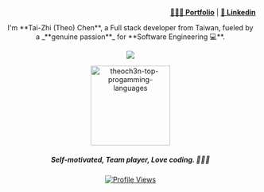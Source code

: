 <div align="right">
    <p>
        <a href="https://github.com/theoch3n" target="_blank"><b>👨🏻‍💻 Portfolio</b></a> |
        <!--<a href="https://github.com/theoch3n" target="_blank"><b>📓 Blog</b></a> | -->
        <a href="https://www.linkedin.com/in/theoch3n" target="_blank"><b>🧳 Linkedin</b></a>
        <!-- <a href="https://github.com/theoch3n" target="_blank"><b>📜 Resume</b></a> | -->
        <!--<a href="https://github.com/theoch3n" target="_blank"><b>📠 Medium</b></a> -->
    </p>
</div>

<div align="center">
I'm **Tai-Zhi (Theo) Chen**, a Full stack developer from Taiwan, fueled by a _**genuine passion**_ for **Software Engineering 💻**.
</div>

<p align="center">
	<a href="https://skillicons.dev">
		<img src="https://skillicons.dev/icons?i=cs,dotnet,go,js,ts,vue,react,py,postgres,vite,git" />
	</a>
</p>

<p align="center">
	<img 
		height="160px" 
		src="https://github-readme-stats.vercel.app/api?username=theoch3n&theme=ayu-mirage&show_icons=true&hide_border=true&count_private=true"
		alt="theoch3n-top-progamming-languages" />
</p>

<div align="center">
	<h5>Self-motivated, Team player,
	Love coding. 👨🏻‍💻</h5>
	<a 
		href="https://github.com/antonkomarev/github-profile-views-counter" target="_blank">
		<img 
			src="https://komarev.com/ghpvc/?username=theoch3n&style=for-the-badge" 
			alt="Profile Views"/>
	</a>
	<!-- <a 
		href="https://wakatime.com/@de962691-c66a-4501-860f-eb122ac6ea13" 
		target="_blank">
		<img 
			src="https://wakatime.com/badge/user/de962691-c66a-4501-860f-eb122ac6ea13.svg?style=for-the-badge" 
			alt="Total time coded since May 10 2023" />
	</a> -->
</div>
